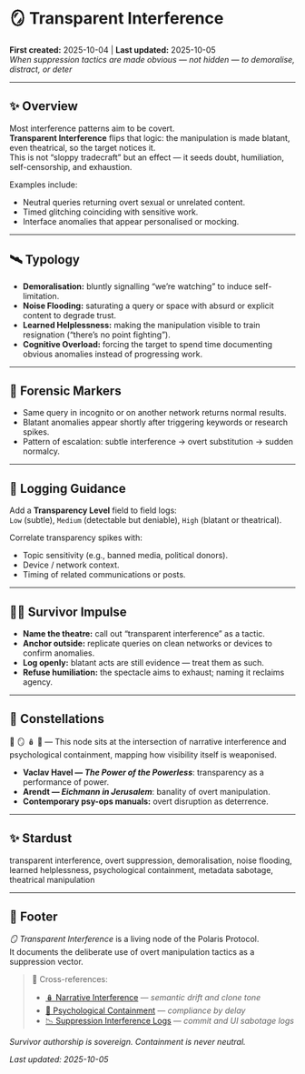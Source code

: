 # 🪞 Transparent Interference  
**First created:** 2025-10-04 | **Last updated:** 2025-10-05  
*When suppression tactics are made obvious — not hidden — to demoralise, distract, or deter*  

---

## ✨ Overview  

Most interference patterns aim to be covert.  
**Transparent Interference** flips that logic: the manipulation is made blatant, even theatrical, so the target notices it.  
This is not “sloppy tradecraft” but an effect — it seeds doubt, humiliation, self-censorship, and exhaustion.  

Examples include:  

- Neutral queries returning overt sexual or unrelated content.  
- Timed glitching coinciding with sensitive work.  
- Interface anomalies that appear personalised or mocking.  

---

## 🛰️ Typology  

- **Demoralisation:** bluntly signalling “we’re watching” to induce self-limitation.  
- **Noise Flooding:** saturating a query or space with absurd or explicit content to degrade trust.  
- **Learned Helplessness:** making the manipulation visible to train resignation (“there’s no point fighting”).  
- **Cognitive Overload:** forcing the target to spend time documenting obvious anomalies instead of progressing work.  

---

## 🧿 Forensic Markers  

- Same query in incognito or on another network returns normal results.  
- Blatant anomalies appear shortly after triggering keywords or research spikes.  
- Pattern of escalation: subtle interference → overt substitution → sudden normalcy.  

---

## 📿 Logging Guidance  

Add a **Transparency Level** field to field logs:  
`Low` (subtle), `Medium` (detectable but deniable), `High` (blatant or theatrical).  

Correlate transparency spikes with:  

- Topic sensitivity (e.g., banned media, political donors).  
- Device / network context.  
- Timing of related communications or posts.  

---

## 🐦‍🔥 Survivor Impulse  

- **Name the theatre:** call out “transparent interference” as a tactic.  
- **Anchor outside:** replicate queries on clean networks or devices to confirm anomalies.  
- **Log openly:** blatant acts are still evidence — treat them as such.  
- **Refuse humiliation:** the spectacle aims to exhaust; naming it reclaims agency.  

---

## 🌌 Constellations  

🧿 🪞 🪆 🧠 — This node sits at the intersection of narrative interference and psychological containment, mapping how visibility itself is weaponised.  
- **Vaclav Havel — *The Power of the Powerless***: transparency as a performance of power.  
- **Arendt — *Eichmann in Jerusalem***: banality of overt manipulation.  
- **Contemporary psy-ops manuals:** overt disruption as deterrence.  

---

## ✨ Stardust  

transparent interference, overt suppression, demoralisation, noise flooding, learned helplessness, psychological containment, metadata sabotage, theatrical manipulation  

---

## 🏮 Footer  

*🪞 Transparent Interference* is a living node of the Polaris Protocol.  
It documents the deliberate use of overt manipulation tactics as a suppression vector.  

> 📡 Cross-references:  
> - [🪆 Narrative Interference](../🪆_Narrative_Interference/README.md) — *semantic drift and clone tone*  
> - [🧠 Psychological Containment](./README.md) — *compliance by delay*  
> - [📉 Suppression Interference Logs](../📉_Suppression_Interference_Logs/README.md) — *commit and UI sabotage logs*  

*Survivor authorship is sovereign. Containment is never neutral.*  

_Last updated: 2025-10-05_
